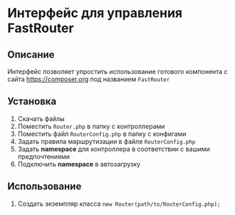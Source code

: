 # Интерфейс для управления FastRouter

## Описание
Интерфейс позволяет упростить использование готового компонента с сайта https://composer.org под названием `FastRouter`

## Установка
1. Скачать файлы
2. Поместить `Router.php` в папку с контроллерами
3. Поместить файл `RouterConfig.php` в папку с конфигами
4. Задать правила маршрутизации в файле `RouterConfig.php`
5. Задать **namespace** для контроллера в соответствии с вашими предпочтениями
6. Подключить **namespace** в автозагрузку

## Использование
1. Создать экземпляр класса `new Router(path/to/RouterConfig.php);`
